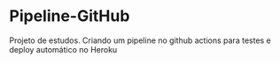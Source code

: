 # Pipeline-GitHub
Projeto de estudos. Criando um pipeline no github actions para testes e deploy automático no Heroku

